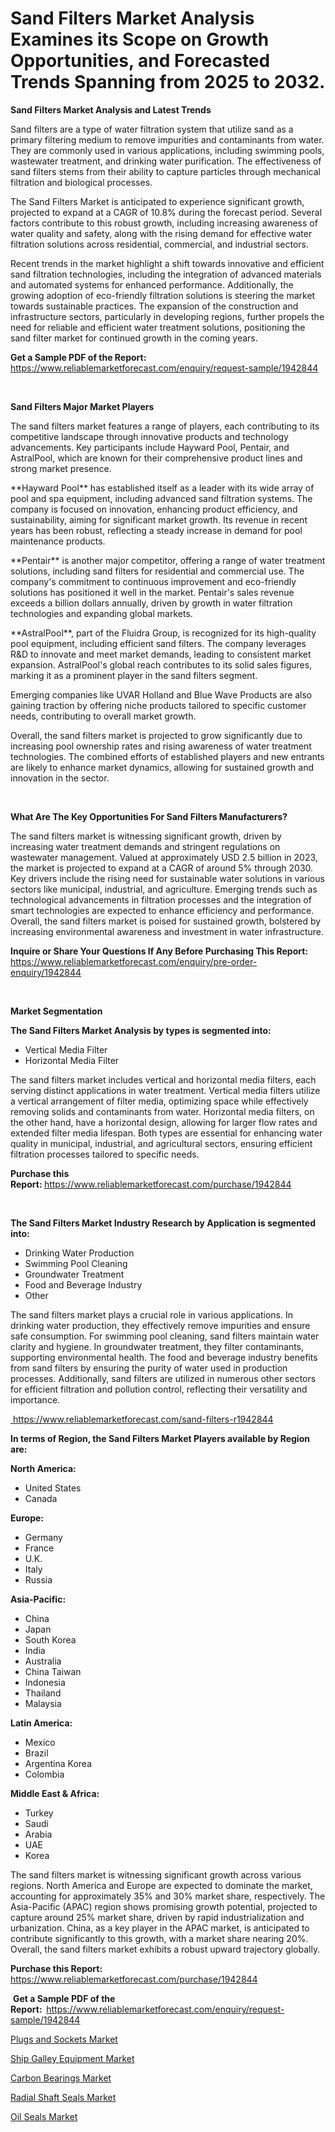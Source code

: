 <p><h1>Sand Filters Market Analysis Examines its Scope on Growth Opportunities, and Forecasted Trends Spanning from 2025 to 2032.</h1></p><p><strong>Sand Filters Market Analysis and Latest Trends</strong></p>
<p><p>Sand filters are a type of water filtration system that utilize sand as a primary filtering medium to remove impurities and contaminants from water. They are commonly used in various applications, including swimming pools, wastewater treatment, and drinking water purification. The effectiveness of sand filters stems from their ability to capture particles through mechanical filtration and biological processes.</p><p>The Sand Filters Market is anticipated to experience significant growth, projected to expand at a CAGR of 10.8% during the forecast period. Several factors contribute to this robust growth, including increasing awareness of water quality and safety, along with the rising demand for effective water filtration solutions across residential, commercial, and industrial sectors.</p><p>Recent trends in the market highlight a shift towards innovative and efficient sand filtration technologies, including the integration of advanced materials and automated systems for enhanced performance. Additionally, the growing adoption of eco-friendly filtration solutions is steering the market towards sustainable practices. The expansion of the construction and infrastructure sectors, particularly in developing regions, further propels the need for reliable and efficient water treatment solutions, positioning the sand filter market for continued growth in the coming years.</p></p>
<p><strong>Get a Sample PDF of the Report:&nbsp;</strong> <a href="https://www.reliablemarketforecast.com/enquiry/request-sample/1942844?utm_campaign=1899&utm_medium=2&utm_source=Github&utm_content=ia&utm_term=08042025&utm_id=sand-filters">https://www.reliablemarketforecast.com/enquiry/request-sample/1942844</a></p>
<p>&nbsp;</p>
<p><strong>Sand Filters Major Market Players</strong></p>
<p><p>The sand filters market features a range of players, each contributing to its competitive landscape through innovative products and technology advancements. Key participants include Hayward Pool, Pentair, and AstralPool, which are known for their comprehensive product lines and strong market presence.</p><p>**Hayward Pool** has established itself as a leader with its wide array of pool and spa equipment, including advanced sand filtration systems. The company is focused on innovation, enhancing product efficiency, and sustainability, aiming for significant market growth. Its revenue in recent years has been robust, reflecting a steady increase in demand for pool maintenance products.</p><p>**Pentair** is another major competitor, offering a range of water treatment solutions, including sand filters for residential and commercial use. The company's commitment to continuous improvement and eco-friendly solutions has positioned it well in the market. Pentair's sales revenue exceeds a billion dollars annually, driven by growth in water filtration technologies and expanding global markets.</p><p>**AstralPool**, part of the Fluidra Group, is recognized for its high-quality pool equipment, including efficient sand filters. The company leverages R&D to innovate and meet market demands, leading to consistent market expansion. AstralPool's global reach contributes to its solid sales figures, marking it as a prominent player in the sand filters segment.</p><p>Emerging companies like UVAR Holland and Blue Wave Products are also gaining traction by offering niche products tailored to specific customer needs, contributing to overall market growth.</p><p>Overall, the sand filters market is projected to grow significantly due to increasing pool ownership rates and rising awareness of water treatment technologies. The combined efforts of established players and new entrants are likely to enhance market dynamics, allowing for sustained growth and innovation in the sector.</p></p>
<p>&nbsp;</p>
<p><strong>What Are The Key Opportunities For Sand Filters Manufacturers?</strong></p>
<p><p>The sand filters market is witnessing significant growth, driven by increasing water treatment demands and stringent regulations on wastewater management. Valued at approximately USD 2.5 billion in 2023, the market is projected to expand at a CAGR of around 5% through 2030. Key drivers include the rising need for sustainable water solutions in various sectors like municipal, industrial, and agriculture. Emerging trends such as technological advancements in filtration processes and the integration of smart technologies are expected to enhance efficiency and performance. Overall, the sand filters market is poised for sustained growth, bolstered by increasing environmental awareness and investment in water infrastructure.</p></p>
<p><strong>Inquire or Share Your Questions If Any Before Purchasing This Report:</strong> <a href="https://www.reliablemarketforecast.com/enquiry/pre-order-enquiry/1942844?utm_campaign=1899&utm_medium=2&utm_source=Github&utm_content=ia&utm_term=08042025&utm_id=sand-filters">https://www.reliablemarketforecast.com/enquiry/pre-order-enquiry/1942844</a></p>
<p>&nbsp;</p>
<p><strong>Market Segmentation</strong></p>
<p><strong>The Sand Filters Market Analysis by types is segmented into:</strong></p>
<p><ul><li>Vertical Media Filter</li><li>Horizontal Media Filter</li></ul></p>
<p><p>The sand filters market includes vertical and horizontal media filters, each serving distinct applications in water treatment. Vertical media filters utilize a vertical arrangement of filter media, optimizing space while effectively removing solids and contaminants from water. Horizontal media filters, on the other hand, have a horizontal design, allowing for larger flow rates and extended filter media lifespan. Both types are essential for enhancing water quality in municipal, industrial, and agricultural sectors, ensuring efficient filtration processes tailored to specific needs.</p></p>
<p><strong>Purchase this Report:&nbsp;</strong><a href="https://www.reliablemarketforecast.com/purchase/1942844?utm_campaign=1899&utm_medium=2&utm_source=Github&utm_content=ia&utm_term=08042025&utm_id=sand-filters">https://www.reliablemarketforecast.com/purchase/1942844</a></p>
<p>&nbsp;</p>
<p><strong>The Sand Filters Market Industry Research by Application is segmented into:</strong></p>
<p><ul><li>Drinking Water Production</li><li>Swimming Pool Cleaning</li><li>Groundwater Treatment</li><li>Food and Beverage Industry</li><li>Other</li></ul></p>
<p><p>The sand filters market plays a crucial role in various applications. In drinking water production, they effectively remove impurities and ensure safe consumption. For swimming pool cleaning, sand filters maintain water clarity and hygiene. In groundwater treatment, they filter contaminants, supporting environmental health. The food and beverage industry benefits from sand filters by ensuring the purity of water used in production processes. Additionally, sand filters are utilized in numerous other sectors for efficient filtration and pollution control, reflecting their versatility and importance.</p></p>
<p><a href="https://www.reliablemarketforecast.com/sand-filters-r1942844?utm_campaign=1899&utm_medium=2&utm_source=Github&utm_content=ia&utm_term=08042025&utm_id=sand-filters">&nbsp;https://www.reliablemarketforecast.com/sand-filters-r1942844</a></p>
<p><strong>In terms of Region, the Sand Filters Market Players available by Region are:</strong></p>
<p>
    <p> <strong> North America: </strong>
        <ul>
            <li>United States</li>
            <li>Canada</li>
        </ul>
        </p> 
    <p> <strong> Europe: </strong>
        <ul>
            <li>Germany</li>
            <li>France</li>
            <li>U.K.</li>
            <li>Italy</li>
            <li>Russia</li>
        </ul>
        </p> 
    <p> <strong> Asia-Pacific: </strong>
        <ul>
            <li>China</li>
            <li>Japan</li>
            <li>South Korea</li>
            <li>India</li>
            <li>Australia</li>
            <li>China Taiwan</li>
            <li>Indonesia</li>
            <li>Thailand</li>
            <li>Malaysia</li>
        </ul>
        </p> 
    <p> <strong> Latin America: </strong>
        <ul>
            <li>Mexico</li>
            <li>Brazil</li>
            <li>Argentina Korea</li>
            <li>Colombia</li>
        </ul>
        </p> 
    <p> <strong> Middle East & Africa: </strong>
        <ul>
            <li>Turkey</li>
            <li>Saudi</li>
            <li>Arabia</li>
            <li>UAE</li>
            <li>Korea</li>
        </ul>
    </p>
    </p>
<p><p>The sand filters market is witnessing significant growth across various regions. North America and Europe are expected to dominate the market, accounting for approximately 35% and 30% market share, respectively. The Asia-Pacific (APAC) region shows promising growth potential, projected to capture around 25% market share, driven by rapid industrialization and urbanization. China, as a key player in the APAC market, is anticipated to contribute significantly to this growth, with a market share nearing 20%. Overall, the sand filters market exhibits a robust upward trajectory globally.</p></p>
<p><strong>Purchase this Report: </strong><a href="https://www.reliablemarketforecast.com/purchase/1942844?utm_campaign=1899&utm_medium=2&utm_source=Github&utm_content=ia&utm_term=08042025&utm_id=sand-filters">https://www.reliablemarketforecast.com/purchase/1942844</a></p>
<p>&nbsp;<strong>Get a Sample PDF of the Report:&nbsp;&nbsp;</strong><a href="https://www.reliablemarketforecast.com/enquiry/request-sample/1942844?utm_campaign=1899&utm_medium=2&utm_source=Github&utm_content=ia&utm_term=08042025&utm_id=sand-filters">https://www.reliablemarketforecast.com/enquiry/request-sample/1942844</a></p>
<p><strong></strong></p>
<p><p><a href="https://github.com/sitarzerpa3d/Market-Research-Report-List-1/blob/main/plugs-and-sockets-market.md?utm_campaign=1899&utm_medium=2&utm_source=Github&utm_content=ia&utm_term=08042025&utm_id=sand-filters">Plugs and Sockets Market</a></p><p><a href="https://github.com/ziringebrur1/Market-Research-Report-List-1/blob/main/ship-galley-equipment-market.md?utm_campaign=1899&utm_medium=2&utm_source=Github&utm_content=ia&utm_term=08042025&utm_id=sand-filters">Ship Galley Equipment Market</a></p><p><a href="https://github.com/yenagmah/Market-Research-Report-List-1/blob/main/carbon-bearings-market.md?utm_campaign=1899&utm_medium=2&utm_source=Github&utm_content=ia&utm_term=08042025&utm_id=sand-filters">Carbon Bearings Market</a></p><p><a href="https://github.com/rentzszaszjn/Market-Research-Report-List-1/blob/main/radial-shaft-seals-market.md?utm_campaign=1899&utm_medium=2&utm_source=Github&utm_content=ia&utm_term=08042025&utm_id=sand-filters">Radial Shaft Seals Market</a></p><p><a href="https://github.com/kevoncesya4j/Market-Research-Report-List-1/blob/main/oil-seals-market.md?utm_campaign=1899&utm_medium=2&utm_source=Github&utm_content=ia&utm_term=08042025&utm_id=sand-filters">Oil Seals Market</a></p></p>
